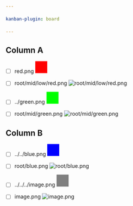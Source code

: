 ```yaml
---

kanban-plugin: board

---
```


## Column A

- [ ] red.png
  ![red.png](red.png)

- [ ] root/mid/low/red.png
  ![root/mid/low/red.png](root/mid/low/red.png)

- [ ] ../green.png
  ![../green.png](../green.png)

- [ ] root/mid/green.png
  ![root/mid/green.png](root/mid/green.png)

## Column B

- [ ] ../../blue.png
  ![../../blue.png](../../blue.png)

- [ ] root/blue.png
  ![root/blue.png](root/blue.png)

- [ ] ../../../image.png
  ![../../../image.png](../../../image.png)

- [ ] image.png
  ![image.png](image.png)


